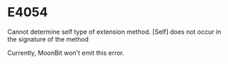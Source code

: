 # E4054

Cannot determine self type of extension method. [Self] does not occur in the
signature of the method

Currently, MoonBit won't emit this error.
